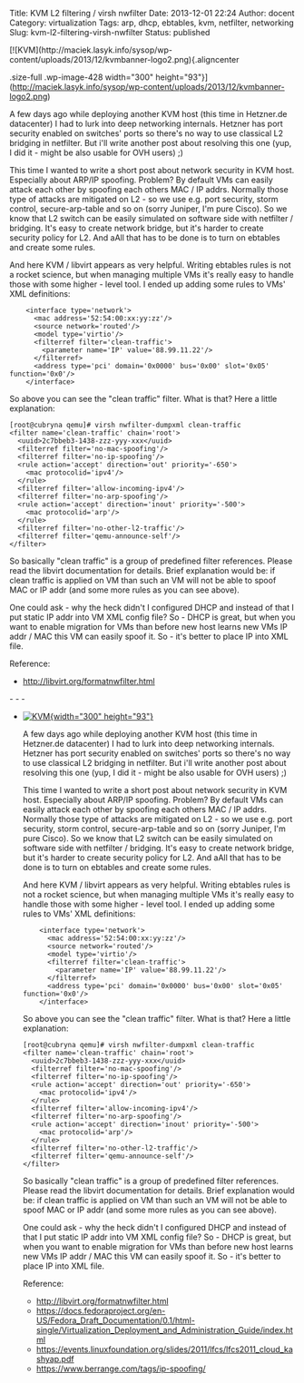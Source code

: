 Title: KVM L2 filtering / virsh nwfilter
Date: 2013-12-01 22:24
Author: docent
Category: virtualization
Tags: arp, dhcp, ebtables, kvm, netfilter, networking
Slug: kvm-l2-filtering-virsh-nwfilter
Status: published

<!--:en-->[![KVM](http://maciek.lasyk.info/sysop/wp-content/uploads/2013/12/kvmbanner-logo2.png){.aligncenter
.size-full .wp-image-428 width="300"
height="93"}](http://maciek.lasyk.info/sysop/wp-content/uploads/2013/12/kvmbanner-logo2.png)

A few days ago while deploying another KVM host (this time in Hetzner.de
datacenter) I had to lurk into deep networking internals. Hetzner has
port security enabled on switches' ports so there's no way to use
classical L2 bridging in netfilter. But i'll write another post about
resolving this one (yup, I did it - might be also usable for OVH users)
;)

This time I wanted to write a short post about network security in KVM
host. Especially about ARP/IP spoofing. Problem? By default VMs can
easily attack each other by spoofing each others MAC / IP addrs.
Normally those type of attacks are mitigated on L2 - so we use e.g. port
security, storm control, secure-arp-table and so on (sorry Juniper, I'm
pure Cisco). So we know that L2 switch can be easily simulated on
software side with netfilter / bridging. It's easy to create network
bridge, but it's harder to create security policy for L2. And aAll that
has to be done is to turn on ebtables and create some rules.

And here KVM / libvirt appears as very helpful. Writing ebtables rules
is not a rocket science, but when managing multiple VMs it's really easy
to handle those with some higher - level tool. I ended up adding some
rules to VMs' XML definitions:

``` {.lang:default .decode:true}
    <interface type='network'>
      <mac address='52:54:00:xx:yy:zz'/>
      <source network='routed'/>
      <model type='virtio'/>
      <filterref filter='clean-traffic'>
        <parameter name='IP' value='88.99.11.22'/>
      </filterref>
      <address type='pci' domain='0x0000' bus='0x00' slot='0x05' function='0x0'/>
    </interface>
```

So above you can see the "clean traffic" filter. What is that? Here a
little explanation:

``` {.lang:default .decode:true}
[root@cubryna qemu]# virsh nwfilter-dumpxml clean-traffic
<filter name='clean-traffic' chain='root'>
  <uuid>2c7bbeb3-1438-zzz-yyy-xxx</uuid>
  <filterref filter='no-mac-spoofing'/>
  <filterref filter='no-ip-spoofing'/>
  <rule action='accept' direction='out' priority='-650'>
    <mac protocolid='ipv4'/>
  </rule>
  <filterref filter='allow-incoming-ipv4'/>
  <filterref filter='no-arp-spoofing'/>
  <rule action='accept' direction='inout' priority='-500'>
    <mac protocolid='arp'/>
  </rule>
  <filterref filter='no-other-l2-traffic'/>
  <filterref filter='qemu-announce-self'/>
</filter>
```

So basically "clean traffic" is a group of predefined filter references.
Please read the libvirt documentation for details. Brief explanation
would be: if clean traffic is applied on VM than such an VM will not be
able to spoof MAC or IP addr (and some more rules as you can see above).

One could ask - why the heck didn't I configured DHCP and instead of
that I put static IP addr into VM XML config file? So - DHCP is great,
but when you want to enable migration for VMs than before new host
learns new VMs IP addr / MAC this VM can easily spoof it. So - it's
better to place IP into XML file.

Reference:

-   <span
    style="line-height: 13px;"><http://libvirt.org/formatnwfilter.html>  
   </span>
-   <https://docs.fedoraproject.org/en-US/Fedora_Draft_Documentation/0.1/html-single/Virtualization_Deployment_and_Administration_Guide/index.html>
-   <https://events.linuxfoundation.org/slides/2011/lfcs/lfcs2011_cloud_kashyap.pdf>
-   <https://www.berrange.com/tags/ip-spoofing/>

<!--:--><!--:pl-->

-   [![KVM](http://maciek.lasyk.info/sysop/wp-content/uploads/2013/12/kvmbanner-logo2.png){width="300"
    height="93"}](http://maciek.lasyk.info/sysop/wp-content/uploads/2013/12/kvmbanner-logo2.png)

    A few days ago while deploying another KVM host (this time in
    Hetzner.de datacenter) I had to lurk into deep networking internals.
    Hetzner has port security enabled on switches' ports so there's no
    way to use classical L2 bridging in netfilter. But i'll write
    another post about resolving this one (yup, I did it - might be also
    usable for OVH users) ;)

    This time I wanted to write a short post about network security in
    KVM host. Especially about ARP/IP spoofing. Problem? By default VMs
    can easily attack each other by spoofing each others MAC / IP addrs.
    Normally those type of attacks are mitigated on L2 - so we use e.g.
    port security, storm control, secure-arp-table and so on (sorry
    Juniper, I'm pure Cisco). So we know that L2 switch can be easily
    simulated on software side with netfilter / bridging. It's easy to
    create network bridge, but it's harder to create security policy
    for L2. And aAll that has to be done is to turn on ebtables and
    create some rules.

    And here KVM / libvirt appears as very helpful. Writing ebtables
    rules is not a rocket science, but when managing multiple VMs it's
    really easy to handle those with some higher - level tool. I ended
    up adding some rules to VMs' XML definitions:

            <interface type='network'>
              <mac address='52:54:00:xx:yy:zz'/>
              <source network='routed'/>
              <model type='virtio'/>
              <filterref filter='clean-traffic'>
                <parameter name='IP' value='88.99.11.22'/>
              </filterref>
              <address type='pci' domain='0x0000' bus='0x00' slot='0x05' function='0x0'/>
            </interface>

    So above you can see the "clean traffic" filter. What is that? Here
    a little explanation:

        [root@cubryna qemu]# virsh nwfilter-dumpxml clean-traffic
        <filter name='clean-traffic' chain='root'>
          <uuid>2c7bbeb3-1438-zzz-yyy-xxx</uuid>
          <filterref filter='no-mac-spoofing'/>
          <filterref filter='no-ip-spoofing'/>
          <rule action='accept' direction='out' priority='-650'>
            <mac protocolid='ipv4'/>
          </rule>
          <filterref filter='allow-incoming-ipv4'/>
          <filterref filter='no-arp-spoofing'/>
          <rule action='accept' direction='inout' priority='-500'>
            <mac protocolid='arp'/>
          </rule>
          <filterref filter='no-other-l2-traffic'/>
          <filterref filter='qemu-announce-self'/>
        </filter>

    So basically "clean traffic" is a group of predefined
    filter references. Please read the libvirt documentation
    for details. Brief explanation would be: if clean traffic is applied
    on VM than such an VM will not be able to spoof MAC or IP addr (and
    some more rules as you can see above).

    One could ask - why the heck didn't I configured DHCP and instead of
    that I put static IP addr into VM XML config file? So - DHCP is
    great, but when you want to enable migration for VMs than before new
    host learns new VMs IP addr / MAC this VM can easily spoof it. So -
    it's better to place IP into XML file.

    Reference:

    -   <http://libvirt.org/formatnwfilter.html>
    -   <https://docs.fedoraproject.org/en-US/Fedora_Draft_Documentation/0.1/html-single/Virtualization_Deployment_and_Administration_Guide/index.html>
    -   <https://events.linuxfoundation.org/slides/2011/lfcs/lfcs2011_cloud_kashyap.pdf>
    -   <https://www.berrange.com/tags/ip-spoofing/>

<!--:-->
